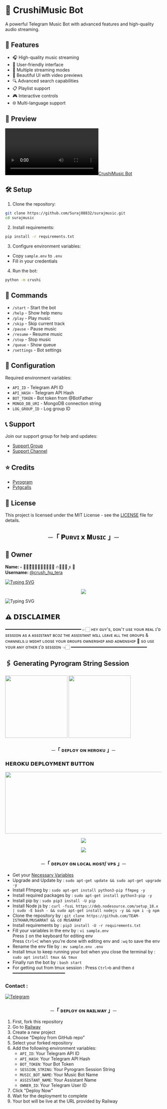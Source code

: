 # 🎵 CrushiMusic Bot

A powerful Telegram Music Bot with advanced features and high-quality audio streaming.

## 🚀 Features

- 🎧 High-quality music streaming
- 📱 User-friendly interface
- 🎯 Multiple streaming modes
- 🎨 Beautiful UI with video previews
- 🔍 Advanced search capabilities
- 📋 Playlist support
- 🎮 Interactive controls
- 🌐 Multi-language support

## 🎥 Preview

[![CrushiMusic Bot](https://files.catbox.moe/m5g5kj.mp4)](https://files.catbox.moe/m5g5kj.mp4)

## 🛠️ Setup

1. Clone the repository:
```bash
git clone https://github.com/Suraj08832/surajmusic.git
cd surajmusic
```

2. Install requirements:
```bash
pip install -r requirements.txt
```

3. Configure environment variables:
- Copy `sample.env` to `.env`
- Fill in your credentials

4. Run the bot:
```bash
python -m crushi
```

## 📝 Commands

- `/start` - Start the bot
- `/help` - Show help menu
- `/play` - Play music
- `/skip` - Skip current track
- `/pause` - Pause music
- `/resume` - Resume music
- `/stop` - Stop music
- `/queue` - Show queue
- `/settings` - Bot settings

## 🔧 Configuration

Required environment variables:
- `API_ID` - Telegram API ID
- `API_HASH` - Telegram API Hash
- `BOT_TOKEN` - Bot token from @BotFather
- `MONGO_DB_URI` - MongoDB connection string
- `LOG_GROUP_ID` - Log group ID

## 📞 Support

Join our support group for help and updates:
- [Support Group](https://t.me/All_super_music)
- [Support Channel](https://t.me/+o8Q98BM17W42NjRl)

## ⭐ Credits

- [Pyrogram](https://github.com/pyrogram/pyrogram)
- [Pytgcalls](https://github.com/pytgcalls/pytgcalls)

## 📄 License

This project is licensed under the MIT License - see the [LICENSE](LICENSE) file for details.

<h2 align="center">
    ─「 𝐏ᴜʀᴠɪ 𝘅 𝐌ᴜsɪᴄ 」─
</h2>

## 👑 Owner

**Name:** 𐏓 𝅥‌꯭𝆬ᷟ𝐣‌‌‌➥‌𝗭𝗲‌𝗳𝗿𝗼‌𝗻 ‌🔥❰⎯꯭ ꭗ‌‌ 🍂  
**Username:** [@crush_hu_tera](https://t.me/crush_hu_tera)

[![Typing SVG](https://readme-typing-svg.herokuapp.com/?lines=ㅤ+𝚆𝙴𝙻𝙲𝙾𝙼𝙴+𝚃𝙾+𝙸𝚂𝚃𝙺𝙷𝙰𝚁+𝙼𝚄𝚂𝙸𝙲+𝚁𝙴𝙿𝙾+;ㅤ+𝚃𝙷𝙸𝚂+𝙸𝚂+𝙰+𝙰𝙳𝚅𝙰𝙽𝙲𝙴+𝙼𝚄𝚂𝙸𝙲+𝙱𝙾𝚃;𝙿𝙾𝚆𝙴𝚁𝙴𝙳+𝙱𝚈+☞+𝗧𝗛𝗘+𝗧𝗘𝗔𝗠+𝗜𝗦𝗧𝗞𝗛𝗔𝗥)](https://github.com/SHIVANSH475/SHIVANSH-MUSIC)



<p align="center">
  <img src="https://files.catbox.moe/q7h4nt.jpg">
</p>



![Typing SVG](https://readme-typing-svg.herokuapp.com/?lines=𝗙𝗢𝗥𝗞+𝗧𝗛𝗜𝗦+𝗥𝗘𝗣𝗢+𝗕𝗘𝗙𝗢𝗥𝗘+𝗗𝗘𝗣𝗟𝗢𝗬)

## ⚠️ 𝗗𝗜𝗦𝗖𝗟𝗔𝗜𝗠𝗘𝗥
━━━━━━━━━━━━━━━━━━━━━━━━━━━━━
👉🏻 ʜᴇʏ ɢᴜʏ's, ᴅᴏɴ'ᴛ ᴜsᴇ ʏᴏᴜʀ ʀᴇᴀʟ ɪ'ᴅ sᴇssɪᴏɴ ᴀs ᴀ ᴀssɪsᴛᴀɴᴛ ʙᴄᴏᴢ ᴛʜᴇ ᴀssɪsᴛᴀɴᴛ ᴡɪʟʟ ʟᴇᴀᴠᴇ ᴀʟʟ ᴛʜᴇ ɢʀᴏᴜᴘs & ᴄʜᴀɴɴᴇʟs.ᴜ  ᴍɪɢʜᴛ ʟᴏᴏsᴇ ʏᴏᴜʀ ɢʀᴏᴜᴘs ᴏᴡɴᴇʀsʜɪᴘ ᴀɴᴅ ᴀᴅᴍɪɴsʜɪᴘ 🥺 sᴏ ᴜsᴇ ʏᴏᴜʀ ᴀɴʏ ᴏᴛʜᴇʀ ɪ'ᴅ sᴇssɪᴏɴ 👈🏻
━━━━━━━━━━━━━━━━━━━━━━━━━━━━━


## 🖇 Generating Pyrogram String Session

<p>
<a href="https://t.me/MAHI_X_MUSIC_BOT"><img src="https://img.shields.io/badge/TG%20String%20Gen%20Bot-blueviolet?style=for-the-badge&logo=appveyor" width="200""/></a>
<a href="https://t.me/chamber_of_heart1"><img src="https://img.shields.io/badge/PURVI%20MUSIC%20Bot-blueviolet?style=for-the-badge&logo=appveyor" width="200""/></a>


<h3 align="center">
    ─「 ᴅᴇᴩʟᴏʏ ᴏɴ ʜᴇʀᴏᴋᴜ 」─

<h3> 𝗛𝗘𝗥𝗢𝗞𝗨 𝗗𝗘𝗣𝗟𝗢𝗬𝗠𝗘𝗡𝗧 𝗕𝗨𝗧𝗧𝗢𝗡 </h3>
</h3>


<p align="center"><a href="https://dashboard.heroku.com/new?template=https://github.com/ANURAGSONG/ANURAG_music"> <img src="https://graph.org/file/7758e15f135e166b8637d.jpg" width="520" height="198.45"/></a></p>



<p align="center">
<a href="https://t.me/ANURAG_ABOUT"><img src="https://img.shields.io/badge/-☆𝐃𝐌 𝐓𝐎 ANURAG%20☆-blue.svg?style=for-the-badge&logo=Telegram"></a>
</p>
<p align="center">
<a href="https://t.me/crush_hu_tera"><img src="https://img.shields.io/badge/-☆𝐃𝐌 𝐓𝐎 ANURAG%20☆-blue.svg?style=for-the-badge&logo=Telegram"></a>
</p>
<h3 align="center">
    ─「 ᴅᴇᴩʟᴏʏ ᴏɴ ʟᴏᴄᴀʟ ʜᴏsᴛ/ ᴠᴘs 」─
</h3>

- Get your [Necessary Variables](https://github.com/ANURAGSONG/ANURAG_music/tree/master)
- Upgrade and Update by :
`sudo apt-get update && sudo apt-get upgrade -y`
- Install Ffmpeg by :
`sudo apt-get install python3-pip ffmpeg -y`
- Install required packages by :
`sudo apt-get install python3-pip -y`
- Install pip by :
`sudo pip3 install -U pip`
- Install Node js by :
`curl -fssL https://deb.nodesource.com/setup_18.x | sudo -E bash - && sudo apt-get install nodejs -y && npm i -g npm`
- Clone the repository by :
`git clone https://github.com/TEAM-ISTKHAR/MUSARRAT && cd MUSARRAT`
- Install requirements by :
`pip3 install -U -r requirements.txt`
- Fill your variables in the env by :
`vi sample.env`<br>
Press `I` on the keyboard for editing env<br>
Press `Ctrl+C` when you're done with editing env and `:wq` to save the env<br>
- Rename the env file by :
`mv sample.env .env`
- Install tmux to keep running your bot when you close the terminal by :
`sudo apt install tmux && tmux`
- Finally run the bot by :
`bash start`
- For getting out from tmux session : Press `Ctrl+b` and then `d`<br>
━━━━━━━━━━━━━━━━━━━━
### Contact :
<a href="https://t.me/crush_hu_tera"><img title="Telegram" src="https://img.shields.io/badge/Telegram-%23000000.svg?&style=for-the-badge&logo=telegram&logoColor=61DAFB"></a>

<h3 align="center">
    ─「 ᴅᴇᴩʟᴏʏ ᴏɴ ʀᴀɪʟᴡᴀʏ 」─
</h3>

1. First, fork this repository
2. Go to [Railway](https://railway.app/)
3. Create a new project
4. Choose "Deploy from GitHub repo"
5. Select your forked repository
6. Add the following environment variables:
   - `API_ID`: Your Telegram API ID
   - `API_HASH`: Your Telegram API Hash
   - `BOT_TOKEN`: Your Bot Token
   - `SESSION_STRING`: Your Pyrogram Session String
   - `MUSIC_BOT_NAME`: Your Music Bot Name
   - `ASSISTANT_NAME`: Your Assistant Name
   - `OWNER_ID`: Your Telegram User ID
7. Click "Deploy Now"
8. Wait for the deployment to complete
9. Your bot will be live at the URL provided by Railway
